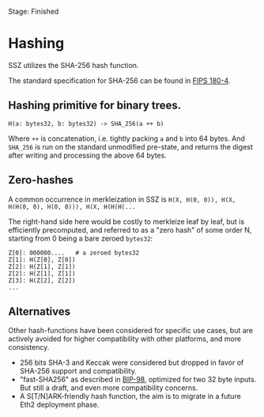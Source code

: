 Stage: Finished


# Hashing

SSZ utilizes the SHA-256 hash function.

The standard specification for SHA-256 can be found in [FIPS 180-4](https://csrc.nist.gov/publications/detail/fips/180/4/final).

## Hashing primitive for binary trees.

```
H(a: bytes32, b: bytes32) -> SHA_256(a ++ b)
```

Where `++` is concatenation, i.e. tightly packing `a` and `b` into 64 bytes.
And `SHA_256` is run on the standard unmodified pre-state, and returns the digest after writing and processing the above 64 bytes.

## Zero-hashes

A common occurrence in merkleization in SSZ is `H(X, H(0, 0)), H(X, H(H(0, 0), H(0, 0))), H(X, H(H(H(...`

The right-hand side here would be costly to merkleize leaf by leaf, but is efficiently precomputed, and referred to as a "zero hash" of some order N, starting from 0 being a bare zeroed `bytes32`:

```
Z[0]: 000000....   # a zeroed bytes32
Z[1]: H(Z[0], Z[0])
Z[2]: H(Z[1], Z[1])
Z[2]: H(Z[1], Z[1])
Z[3]: H(Z[2], Z[2])
...
```

## Alternatives

Other hash-functions have been considered for specific use cases, but are actively avoided for higher compatibility with other platforms, and more consistency.

- 256 bits SHA-3 and Keccak were considered but dropped in favor of SHA-256 support and compatibility.
- "fast-SHA256" as described in [BIP-98](https://github.com/bitcoin/bips/blob/master/bip-0098.mediawiki), optimized for two 32 byte inputs. But still a draft, and even more compatibility concerns.
- A S\[T/N]ARK-friendly hash function, the aim is to migrate in a future Eth2 deployment phase.
